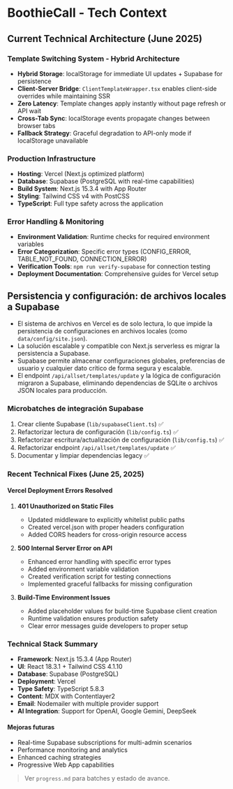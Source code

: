# BoothieCall - Tech Context

## Current Technical Architecture (June 2025)

### Template Switching System - Hybrid Architecture

- **Hybrid Storage**: localStorage for immediate UI updates + Supabase for persistence
- **Client-Server Bridge**: `ClientTemplateWrapper.tsx` enables client-side overrides while maintaining SSR
- **Zero Latency**: Template changes apply instantly without page refresh or API wait
- **Cross-Tab Sync**: localStorage events propagate changes between browser tabs
- **Fallback Strategy**: Graceful degradation to API-only mode if localStorage unavailable

### Production Infrastructure

- **Hosting**: Vercel (Next.js optimized platform)
- **Database**: Supabase (PostgreSQL with real-time capabilities)
- **Build System**: Next.js 15.3.4 with App Router
- **Styling**: Tailwind CSS v4 with PostCSS
- **TypeScript**: Full type safety across the application

### Error Handling & Monitoring

- **Environment Validation**: Runtime checks for required environment variables
- **Error Categorization**: Specific error types (CONFIG_ERROR, TABLE_NOT_FOUND, CONNECTION_ERROR)
- **Verification Tools**: `npm run verify-supabase` for connection testing
- **Deployment Documentation**: Comprehensive guides for Vercel setup

## Persistencia y configuración: de archivos locales a Supabase

- El sistema de archivos en Vercel es de solo lectura, lo que impide la persistencia de configuraciones en archivos locales (como `data/config/site.json`).
- La solución escalable y compatible con Next.js serverless es migrar la persistencia a Supabase.
- Supabase permite almacenar configuraciones globales, preferencias de usuario y cualquier dato crítico de forma segura y escalable.
- El endpoint `/api/allset/templates/update` y la lógica de configuración migraron a Supabase, eliminando dependencias de SQLite o archivos JSON locales para producción.

### Microbatches de integración Supabase

1. Crear cliente Supabase (`lib/supabaseClient.ts`) ✅
2. Refactorizar lectura de configuración (`lib/config.ts`) ✅
3. Refactorizar escritura/actualización de configuración (`lib/config.ts`) ✅
4. Refactorizar endpoint `/api/allset/templates/update` ✅
5. Documentar y limpiar dependencias legacy ✅

### Recent Technical Fixes (June 25, 2025)

#### Vercel Deployment Errors Resolved

1. **401 Unauthorized on Static Files**
   - Updated middleware to explicitly whitelist public paths
   - Created vercel.json with proper headers configuration
   - Added CORS headers for cross-origin resource access

2. **500 Internal Server Error on API**
   - Enhanced error handling with specific error types
   - Added environment variable validation
   - Created verification script for testing connections
   - Implemented graceful fallbacks for missing configuration

3. **Build-Time Environment Issues**
   - Added placeholder values for build-time Supabase client creation
   - Runtime validation ensures production safety
   - Clear error messages guide developers to proper setup

### Technical Stack Summary

- **Framework**: Next.js 15.3.4 (App Router)
- **UI**: React 18.3.1 + Tailwind CSS 4.1.10
- **Database**: Supabase (PostgreSQL)
- **Deployment**: Vercel
- **Type Safety**: TypeScript 5.8.3
- **Content**: MDX with Contentlayer2
- **Email**: Nodemailer with multiple provider support
- **AI Integration**: Support for OpenAI, Google Gemini, DeepSeek

#### Mejoras futuras

- Real-time Supabase subscriptions for multi-admin scenarios
- Performance monitoring and analytics
- Enhanced caching strategies
- Progressive Web App capabilities

> Ver `progress.md` para batches y estado de avance.
